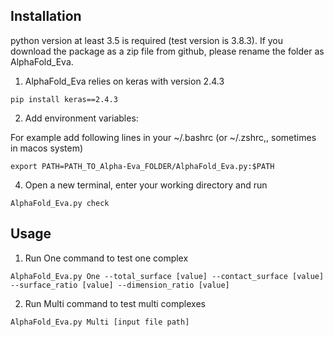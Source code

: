 ## Installation
python version at least 3.5 is required (test version is 3.8.3). If you download the package as a zip file from github, please rename the folder as AlphaFold_Eva.

1.  AlphaFold_Eva relies on keras with version 2.4.3

```
pip install keras==2.4.3
```

2. Add environment variables: 

For example add following lines in your ~/.bashrc  (or ~/.zshrc,, sometimes in macos system)
```
export PATH=PATH_TO_Alpha-Eva_FOLDER/AlphaFold_Eva.py:$PATH  
```
4. Open a new terminal, enter your working directory and run 
```
AlphaFold_Eva.py check
```

## Usage
1. Run One command to test one complex
```
AlphaFold_Eva.py One --total_surface [value] --contact_surface [value] --surface_ratio [value] --dimension_ratio [value] 
``` 
2. Run Multi command to test multi complexes
```
AlphaFold_Eva.py Multi [input file path]
```


<!---
xiong19912010/xiong19912010 is a ✨ special ✨ repository because its `README.md` (this file) appears on your GitHub profile.
You can click the Preview link to take a look at your changes.
--->
